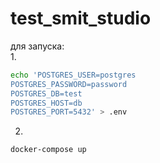 # test_smit_studio

для запуска: <br>
1. 
``` bash
echo 'POSTGRES_USER=postgres
POSTGRES_PASSWORD=password
POSTGRES_DB=test
POSTGRES_HOST=db
POSTGRES_PORT=5432' > .env
```
2.
``` bash
docker-compose up
```
